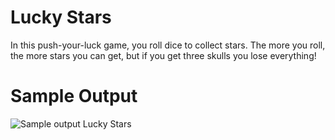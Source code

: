 Lucky Stars
========================================================

In this push-your-luck game, you roll dice to collect stars. The more you roll, the more stars you can get, but if you get three skulls you lose everything!

Sample Output
========================================================

![Sample output Lucky Stars](https://github.com/nihathalici/The-Big-Book-of-Small-Python-Projects/blob/main/C41-Project-41-Lucky-Stars/luckystars_sample_output.PNG)

